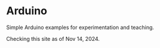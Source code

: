 # Arduino

Simple Arduino examples for experimentation and teaching.

Checking this site as of Nov 14, 2024.
